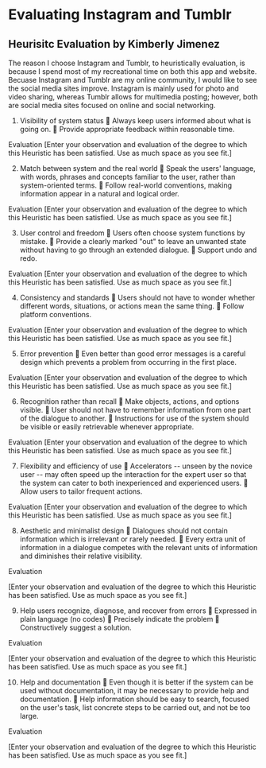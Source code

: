 # Evaluating Instagram and Tumblr

## Heurisitc Evaluation by Kimberly Jimenez

The reason I choose Instagram and Tumblr, to heuristically evaluation, is because I spend most of my recreational time on both this app and website. Becuase Instagram and Tumblr are my online community, I would like to see the social media sites improve. Instagram is mainly used for photo and video sharing, whereas Tumblr allows for multimedia posting; however, both are social media sites focused on online and social networking. 
 
1. Visibility of system status 
	Always keep users informed about what is going on.
	Provide appropriate feedback within reasonable time. 

Evaluation
[Enter your observation and evaluation of the degree to which this Heuristic has been satisfied. Use as much space as you see fit.]

2. Match between system and the real world 
	Speak the users' language, with words, phrases and concepts familiar to the user, rather than system-oriented terms. 
	Follow real-world conventions, making information appear in a natural and logical order. 

Evaluation
[Enter your observation and evaluation of the degree to which this Heuristic has been satisfied. Use as much space as you see fit.]

3. User control and freedom 
	Users often choose system functions by mistake.
	Provide a clearly marked "out" to leave an unwanted state without having to go through an extended dialogue. 
	Support undo and redo. 

Evaluation
[Enter your observation and evaluation of the degree to which this Heuristic has been satisfied. Use as much space as you see fit.]

4. Consistency and standards 
	Users should not have to wonder whether different words, situations, or actions mean the same thing. 
	Follow platform conventions. 

Evaluation
[Enter your observation and evaluation of the degree to which this Heuristic has been satisfied. Use as much space as you see fit.]

5. Error prevention 
	Even better than good error messages is a careful design which prevents a problem from occurring in the first place. 

Evaluation
[Enter your observation and evaluation of the degree to which this Heuristic has been satisfied. Use as much space as you see fit.]

6. Recognition rather than recall 
	Make objects, actions, and options visible. 
	User should not have to remember information from one part of the dialogue to another. 
	Instructions for use of the system should be visible or easily retrievable whenever appropriate. 

Evaluation
[Enter your observation and evaluation of the degree to which this Heuristic has been satisfied. Use as much space as you see fit.]

7. Flexibility and efficiency of use 
	Accelerators -- unseen by the novice user -- may often speed up the interaction for the expert user so that the system can cater to both inexperienced and experienced users. 
	Allow users to tailor frequent actions. 

Evaluation
[Enter your observation and evaluation of the degree to which this Heuristic has been satisfied. Use as much space as you see fit.]

8. Aesthetic and minimalist design 
	Dialogues should not contain information which is irrelevant or rarely needed. 
	Every extra unit of information in a dialogue competes with the relevant units of information and diminishes their relative visibility. 

Evaluation

[Enter your observation and evaluation of the degree to which this Heuristic has been satisfied. Use as much space as you see fit.]

9. Help users recognize, diagnose, and recover from errors 
	Expressed in plain language (no codes)
	Precisely indicate the problem
	Constructively suggest a solution. 

Evaluation

[Enter your observation and evaluation of the degree to which this Heuristic has been satisfied. Use as much space as you see fit.]

10. Help and documentation 
	Even though it is better if the system can be used without documentation, it may be necessary to provide help and documentation. 
	Help  information should be easy to search, focused on the user's task, list concrete steps to be carried out, and not be too large. 

Evaluation

[Enter your observation and evaluation of the degree to which this Heuristic has been satisfied. Use as much space as you see fit.]
